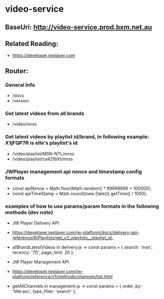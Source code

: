 # video-service

## BaseUri: http://video-service.prod.bxm.net.au

## Related Reading:
 - https://developer.jwplayer.com

## Router:
### General Info
 - /docs
 - /version
### Get latest videos from all brands
 - /video/mrss
### Get latest videos by playlist id/brand, in following example: X1jFQP7R is elle's playlist's id
 - /video/playlist/MSN-NTL/mrss
 - /video/playlist/ca4ZfbXt/mrss

 ### JWPlayer management api nonce and timestamp config formats
 - const apiNonce = Math.floor(Math.random() * 89999999 + 100000);
 - const apiTimeStamp = Math.round((new Date()).getTime() / 1000);

 ### examples of how to use params/param formats in the following methods (dev note)
 - JW Player Delivery API
 - https://developer.jwplayer.com/jw-platform/docs/delivery-api-reference/#/Playlists/get_v2_playlists__playlist_id_
 - allBrandLatestVideos in delivery.js -> const params = { search: 'msn', recency: '7D', page_limit: 20 };

 - JW Player Management API
 - https://developer.jwplayer.com/jw-platform/reference/v1/methods/channels/list.html
 - getAllChannels in management.js -> const params = { order_by: 'title:asc', type_filter: 'search' };
